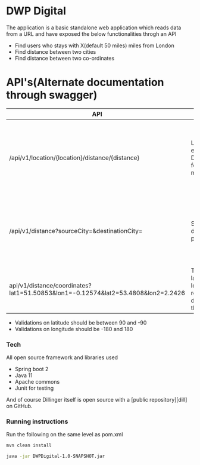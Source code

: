 # DWP Digital
The application is a basic standalone web application which reads data from a URL and have exposed the below functionalities throgh an API

  - Find users who stays with X(default 50 miles) miles from London
  - Find distance between two cities
  - Find distance between two co-ordinates

# API's(Alternate documentation through swagger)
| API | Inputs |  Description |
| ------ | ------ | ------ |
| /api/v1/location/{location}/distance/{distance} | Location(Location enums), Distance(Optional fefault 50) in miles | This API takes the city and returns the users who stay within the radius of "distance" miles|
| /api/v1/distance?sourceCity=&destinationCity= | Source city and destination city parameters| Returns the distance between source and destination cities with pre configured coordinates |
| api/v1/distance/coordinates?lat1=51.50853&lon1=-0.12574&lat2=53.4808&lon2=2.2426 | Takes a pair of latitudes and longitudes and returns the distance between them |


  - Validations on latitude should be between 90 and -90
  - Validations on longitude should be -180 and 180

### Tech

All open source framework and libraries used

* Spring boot 2
* Java 11
* Apache commons
* Junit for testing

And of course Dillinger itself is open source with a [public repository][dill]
 on GitHub.

### Running instructions

Run the following on the same level as pom.xml

```sh
mvn clean install
```

```sh
java -jar DWPDigital-1.0-SNAPSHOT.jar
```
